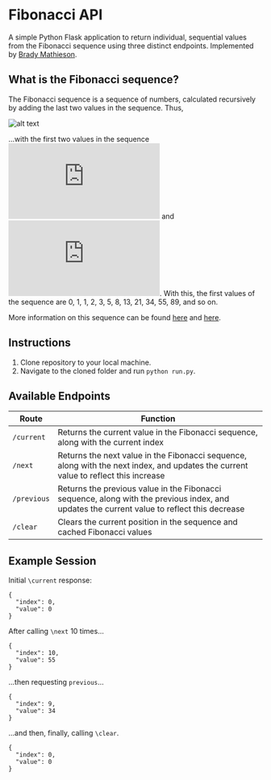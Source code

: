 # Fibonacci API
A simple Python Flask application to return individual, sequential values from the Fibonacci sequence using three distinct endpoints. Implemented by [Brady Mathieson](http://github.com/bradymathieson).

## What is the Fibonacci sequence?
The Fibonacci sequence is a sequence of numbers, calculated recursively by adding the last two values in the sequence. Thus,

![alt text](https://latex.codecogs.com/gif.latex?F_{n}%20=%20F_{n-1}%20+%20F_{n-2} "Fibonacci formula")

...with the first two values in the sequence ![alt text](https://latex.codecogs.com/gif.latex?F_0%20=%200 "Base 0") and ![alt text](https://latex.codecogs.com/gif.latex?F_1%20=%201 "Base 1"). With this, the first values of the sequence are 0, 1, 1, 2, 3, 5, 8, 13, 21, 34, 55, 89, and so on.

More information on this sequence can be found [here](https://www.mathsisfun.com/numbers/fibonacci-sequence.html) and [here](https://www.youtube.com/watch?v=SjSHVDfXHQ4).

## Instructions

1. Clone repository to your local machine.
2. Navigate to the cloned folder and run `python run.py`.

## Available Endpoints
|Route|Function|
|--|--|
|`/current`|Returns the current value in the Fibonacci sequence, along with the current index|
|`/next`|Returns the next value in the Fibonacci sequence, along with the next index, and updates the current value to reflect this increase|
|`/previous`|Returns the previous value in the Fibonacci sequence, along with the previous index, and updates the current value to reflect this decrease|
|`/clear`|Clears the current position in the sequence and cached Fibonacci values|

## Example Session

Initial `\current` response:
```
{
  "index": 0,
  "value": 0
}
```

After calling `\next` 10 times...
```
{
  "index": 10, 
  "value": 55
}
```

...then requesting `previous`...
```
{
  "index": 9, 
  "value": 34
}
```

...and then, finally, calling `\clear`.
```
{
  "index": 0, 
  "value": 0
}
```
